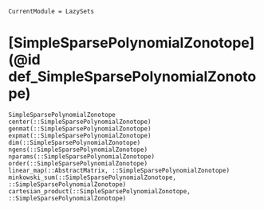 ```@meta
CurrentModule = LazySets
```

# [SimpleSparsePolynomialZonotope](@id def_SimpleSparsePolynomialZonotope)

```@docs
SimpleSparsePolynomialZonotope
center(::SimpleSparsePolynomialZonotope)
genmat(::SimpleSparsePolynomialZonotope)
expmat(::SimpleSparsePolynomialZonotope)
dim(::SimpleSparsePolynomialZonotope)
ngens(::SimpleSparsePolynomialZonotope)
nparams(::SimpleSparsePolynomialZonotope)
order(::SimpleSparsePolynomialZonotope)
linear_map(::AbstractMatrix, ::SimpleSparsePolynomialZonotope)
minkowski_sum(::SimpleSparsePolynomialZonotope, ::SimpleSparsePolynomialZonotope)
cartesian_product(::SimpleSparsePolynomialZonotope, ::SimpleSparsePolynomialZonotope)
```
